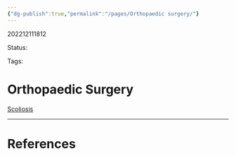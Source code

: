 ```yaml
---
{"dg-publish":true,"permalink":"/pages/Orthopaedic surgery/"}
---
```



202212111812

Status: 

Tags:

# Orthopaedic Surgery
[Scoliosis](Scoliosis)









___
# References